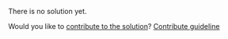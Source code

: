 
There is no solution yet.

Would you like to [contribute to the solution](https://github.com/BFEdev/BFE.dev-solutions/blob/main/quiz/window-name_en.md)? [Contribute guideline](https://github.com/BFEdev/BFE.dev-solutions#how-to-contribute)
